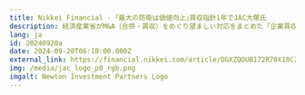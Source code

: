 ```yaml
---
title: Nikkei Financial - ｢最大の防衛は価値向上｣買収指針1年でJAC大塚氏
description: 経済産業省がM&A（合併・買収）をめぐり望ましい対応をまとめた「企業買収における行動指針」を公表して1年たった。セブン&アイ・ホールディングス（HD）がカナダのコンビニ大手から買収提案を受けるなど、指針が呼び水になったとみられる案件も出てきた。
lang: ja
id: 20240920a
date: 2024-09-20T06:10:00.000Z
external_link: https://financial.nikkei.com/article/DGXZQOUB172R70X10C24A9000000?s=1
img: /media/jac_logo_p0_rgb.png
imgalt: Newton Investment Partners Logo
---
```

